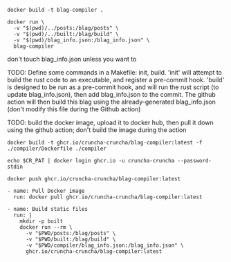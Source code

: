 ```
docker build -t blag-compiler .
```

```
docker run \
  -v "$(pwd)/../posts:/blag/posts" \
  -v "$(pwd)/../built:/blag/build" \
  -v "$(pwd)/blag_info.json:/blag_info.json" \
  blag-compiler
```

don't touch blag_info.json unless you want to

TODO: Define some commands in a Makefile: init, build. 'init' will attempt to build the rust code to an executable, and register a pre-commit hook. 'build' is designed to be run as a pre-commit hook, and will run the rust script (to update blag_info.json), then add blag_info.json to the commit. The github action will then build this blag using the already-generated blag_info.json (don't modify this file during the Github action)

TODO: build the docker image, upload it to docker hub, then pull it down using the github action; don't build the image during the action

```
docker build -t ghcr.io/cruncha-cruncha/blag-compiler:latest -f ./compiler/Dockerfile ./compiler
```

```
echo $CR_PAT | docker login ghcr.io -u cruncha-cruncha --password-stdin
```
```
docker push ghcr.io/cruncha-cruncha/blag-compiler:latest
```

```
- name: Pull Docker image
  run: docker pull ghcr.io/cruncha-cruncha/blag-compiler:latest

- name: Build static files
  run: |
    mkdir -p built
    docker run --rm \
      -v "$PWD/posts:/blag/posts" \
      -v "$PWD/built:/blag/build" \
      -v "$PWD/compiler/blag_info.json:/blag_info.json" \
      ghcr.io/cruncha-cruncha/blag-compiler:latest
```
